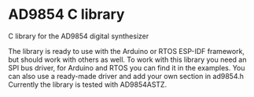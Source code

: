 # AD9854 C library
C library for the AD9854 digital synthesizer

The library is ready to use with the Arduino or RTOS ESP-IDF framework, but should work with others as well.
To work with this library you need an SPI bus driver, for Arduino and RTOS you can find it in the examples.
You can also use a ready-made driver and add your own section in ad9854.h
Currently the library is tested with AD9854ASTZ.